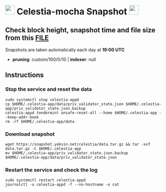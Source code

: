 # <img src="https://user-images.githubusercontent.com/110628975/205171502-6b467aee-e032-4c27-ae93-3bdcc63b6ef1.png" width="30" alt=""> Celestia-mocha Snapshot <img src="https://user-images.githubusercontent.com/110628975/200305287-749a5db9-d46c-4951-a1ec-cb2852d7af1d.png" width="30"/>

## Check block height, snapshot time and file size from this <a href="https://snapshot.yeksin.net/celestia/current_state.txt" target="_blank">FILE </a>

Snapshots are taken automatically each day at **19:00 UTC**

- **pruning**: custom/100/0/10 | **indexer**: null

## Instructions

### Stop the service and reset the data

```
sudo systemctl stop celestia-appd
cp $HOME/.celestia-app/data/priv_validator_state.json $HOME/.celestia-app/priv_validator_state.json.backup
celestia-appd tendermint unsafe-reset-all --home $HOME/.celestia-app --keep-addr-book
rm -rf $HOME/.celestia-app/data
```

### Download snapshot

```
wget https://snapshot.yeksin.net/celestia/data.tar.gz && tar -xvf data.tar.gz -C $HOME/.celestia-app
mv $HOME/.celestia-app/priv_validator_state.json.backup $HOME/.celestia-app/data/priv_validator_state.json
```

### Restart the service and check the log

```
sudo systemctl restart celestia-appd
journalctl -u celestia-appd -f --no-hostname -o cat
```

